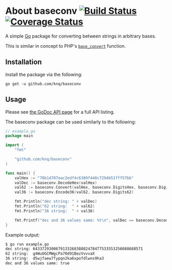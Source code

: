 # About baseconv [![Build Status](https://travis-ci.org/knq/baseconv.svg)](https://travis-ci.org/knq/baseconv) [![Coverage Status](https://coveralls.io/repos/knq/baseconv/badge.svg?branch=master&service=github)](https://coveralls.io/github/knq/baseconv?branch=master) #

A simple [Go](http://www.golang.org/project/) package for converting between
strings in arbitrary bases.

This is similar in concept to PHP's [```base_convert```](http://php.net/manual/en/function.base-convert.php) 
function.

## Installation ##

Install the package via the following:

    go get -u github.com/knq/baseconv

## Usage ##

Please see [the GoDoc API page](http://godoc.org/github.com/knq/baseconv) for a
full API listing.

The baseconv package can be used similarly to the following:
```go
// example.go
package main

import (
    "fmt"

    "github.com/knq/baseconv"
)

func main() {
    valHex := "70b1d707eac2edf4c6389f440c7294b51fff57bb"
    valDec := baseconv.DecodeHex(valHex)
    val62 := baseconv.Convert(valHex, baseconv.DigitsHex, baseconv.Digits62)
    val36 := baseconv.Encode36(val62, baseconv.Digits62)

    fmt.Println("dec string: " + valDec)
    fmt.Println("62 string:  " + val62)
    fmt.Println("36 string:  " + val36)

    fmt.Printf("dec and 36 values same: %t\n", valDec == baseconv.Decode36(val36, baseconv.DigitsDec))
}
```

Example output:
```sh
$ go run example.go 
dec string: 643372930067913326838082478477533553256088688571
62 string:  g4WuOGCMWgcPa70d91BezVvvvaX
36 string:  d5wjfaew7fypqn2ka6xpofdlwns9ha3
dec and 36 values same: true
```
